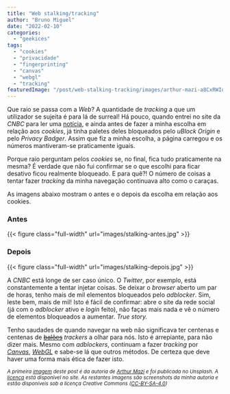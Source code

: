 ```yaml
---
title: "Web stalking/tracking"
author: "Bruno Miguel"
date: "2022-02-10"
categories:
  - "geekices"
tags:
  - "cookies"
  - "privacidade"
  - "fingerprinting"
  - "canvas"
  - "webgl"
  - "tracking"
featuredImage: "/post/web-stalking-tracking/images/arthur-mazi-a8CxRWIu8yw-unsplash.jpg"
---
```


Que raio se passa com a _Web_? A quantidade de _tracking_ a que um utilizador se sujeita é para lá de surreal! Há pouco, quando entrei no site da *CNBC* para ler uma [notícia](https://www.cnbc.com/2022/02/08/tiktok-shares-your-data-more-than-any-other-social-media-app-study.html), e ainda antes de fazer a minha escolha em relação aos *cookies*, já tinha paletes deles bloqueados pelo _uBlock Origin_ e pelo _Privacy Badger_. Assim que fiz a minha escolha, a página carregou e os números mantiveram-se praticamente iguais.

Porque raio perguntam pelos *cookies* se, no final, fica tudo praticamente na mesma? É verdade que não fui confirmar se o que escolhi para ficar desativo ficou realmente bloqueado. E para quê?! O número de coisas a tentar fazer *tracking* da minha navegação continuava alto como o caraças.

As imagens abaixo mostram o antes e o depois da escolha em relação aos cookies.

### Antes
{{< figure class="full-width" url="images/stalking-antes.jpg" >}}

### Depois
{{< figure class="full-width" url="images/stalking-depois.jpg" >}}

A *CNBC* está longe de ser caso único. O *Twitter*, por exemplo, está constantemente a tentar injetar coisas. Se deixar o *browser* aberto um par de horas, tenho mais de mil elementos bloqueados pelo *adblocker*. Sim, leste bem, mais de mil! Isto é fácil de confirmar: abre o site da rede social (já com o *adblocker* ativo e *login* feito), não faças mais nada e vê o número de elementos bloqueados a aumentar. _True story._

Tenho saudades de quando navegar na web não significava ter centenas e centenas de ~~[balões](https://www.youtube.com/watch?v=IgQE7545LHs)~~ *trackers* a olhar para nós. Isto é arrepiante, para não dizer mais. Mesmo com *adblockers*, continuam a fazer *tracking* por *[Canvas](https://browserleaks.com/canvas)*, *[WebGL](https://news.ycombinator.com/item?id=26844928)* e sabe-se lá que outros métodos. De certeza que deve haver uma forma mais ética de fazer isto.

<small>_A primeira [imagem](https://unsplash.com/photos/a8CxRWIu8yw) deste post é da autoria de [Arthur Mazi](https://unsplash.com/@arthurbizkit) e foi publicada no Unsplash. A [licença](https://unsplash.com/license) está disponível no site._
_As restantes imagens são screenshots da minha autoria e estão disponíveis sob a licença Creative Commons ([CC-BY-SA-4.0](https://creativecommons.org/licenses/by-sa/4.0/))_</small>
